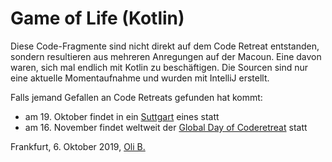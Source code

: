 # Game of Life (Kotlin)

Diese Code-Fragmente sind nicht direkt auf dem Code Retreat entstanden, sondern resultieren aus mehreren Anregungen auf der Macoun.
Eine davon waren, sich mal endlich mit Kotlin zu beschäftigen.
Die Sourcen sind nur eine aktuelle Momentaufnahme und wurden mit IntelliJ erstellt.

Falls jemand Gefallen an Code Retreats gefunden hat kommt:

* am 19. Oktober findet in ein [Suttgart](https://www.jugs.org/va2019/10-19.html) eines statt
* am 16. November findet weltweit der [Global Day of Coderetreat](https://www.softwerkskammer.org/activities/gdcr) statt

Frankfurt, 6. Oktober 2019,
[Oli B.](https://github.com/oboehm)
